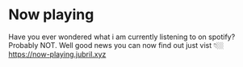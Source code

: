 # Now playing 

Have you ever wondered what i am currently listening to on spotify? Probably NOT. Well good news you can now find out just vist 👇🏼
            https://now-playing.jubril.xyz

